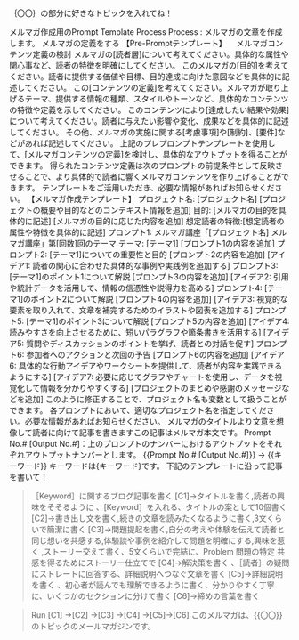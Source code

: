 ｛〇〇｝の部分に好きなトピックを入れてね！

メルマガ作成用のPrompt Template
Process
Process : メルマガの文章を作成します。
メルマガの定義をする
【Pre-Promptテンプレート】 
　メルマガコンテンツ定義の検討 
メルマガの[読者層]について考えてください。具体的な属性や関心事など、読者の特徴を明確にしてください。
このメルマガの[目的]を考えてください。読者に提供する価値や目標、目的達成に向けた意図などを具体的に記述してください。
この[コンテンツの定義]を考えてください。メルマガが取り上げるテーマ、提供する情報の種類、スタイルやトーンなど、具体的なコンテンツの特徴や定義を示してください。
このコンテンツにより[達成したい結果や効果]について考えてください。読者に与えたい影響や変化、成果などを具体的に記述してください。
その他、メルマガの実施に関する[考慮事項]や[制約]、[要件]などがあれば記述してください。
上記のプレプロンプトテンプレートを使用して、[メルマガコンテンツの定義]を検討し、具体的なアウトプットを得ることができます。
得られたコンテンツ定義は次のプロンプトの前提条件として反映させることで、より具体的で読者に響くメルマガコンテンツを作り上げることができます。 
テンプレートをご活用いただき、必要な情報があればお知らせください。
【メルマガ作成テンプレート】 
プロジェクト名: [プロジェクト名] 
[プロジェクトの概要や目的などのコンテキスト情報を追加] 
目的: 
[メルマガの目的を具体的に記述]
[メルマガの目的に応じた内容を追加]
想定読者の特徴:[想定読者の属性や特徴を具体的に記述]
プロンプト1: メルマガ講座「[プロジェクト名] メルマガ講座」第[回数]回のテーマ
テーマ: [テーマ1]
[プロンプト1の内容を追加]
プロンプト2: [テーマ1]についての重要性と目的
[プロンプト2の内容を追加]
[アイデア1: 読者の関心に合わせた具体的な事例や実践例を追加する]
プロンプト3: [テーマ1]のポイント1について解説
[プロンプト3の内容を追加]
[アイデア2: 引用や統計データを活用して、情報の信憑性や説得力を高める]
プロンプト4: [テーマ1]のポイント2について解説
[プロンプト4の内容を追加]
[アイデア3: 視覚的な要素を取り入れて、文章を補完するためのイラストや図表を追加する]
プロンプト5: [テーマ1]のポイント3について解説
[プロンプト5の内容を追加]
[アイデア4: 読みやすさを向上させるために、短いパラグラフや箇条書きを活用する]
[アイデア5: 質問やディスカッションのポイントを挙げ、読者との対話を促す]
プロンプト6: 参加者へのアクションと次回の予告
[プロンプト6の内容を追加]
[アイデア6: 具体的な行動アイデアやワークシートを提供して、読者が内容を実践できるようにする]
[アイデア7: 必要に応じてグラフやチャートを使用し、データを視覚化して情報を分かりやすくする]
[プロジェクトのまとめや感謝のメッセージなどを追加] このように修正することで、プロジェクト名も変数として扱うことができます。
各プロンプトにおいて、適切なプロジェクト名を指定してください。必要な情報があればお知らせください。
メルマガのタイトルより文意を想像して読者に向けて記事を書きますこの記事はメルマガ本文です。
Prompt No.# [Output No.#]：上のプロンプトのナンバーにおけるアウトプットをそれぞれアウトプットナンバーとします。
{{Prompt No.# [Output No.#]}} -> {{キーワード}}
キーワードは{キーワード}です。
下記のテンプレートに沿って記事を書いて！
>［Keyword］に関するブログ記事を書く
[C1]→タイトルを書く,読者の興味をそそるように 、[Keyword］を入れる、タイトルの案として10個書く
[C2]→書き出し文を書く,続きの文章を読みたくなるように書く,3文くらいで簡潔に書く
[C3]→問題提起を書く,自分の考えや体験を伝えて読者と同じ想いを共感する,体験談や事例を紹介して問題を明確にする,興味を惹く ,ストーリー交えて書く、5文くらいで完結に、Problem 問題の特定 共感を得るためにストーリー仕立てで
[C4]→解決策を書く 、［読者］の疑問にストレートに回答する、詳細説明へつなぐ文章を書く
[C5]→詳細説明を書く 、初心者が読んでも理解できるように書く、分かりやすく丁寧に、いくつかのセクションに分けて書く
[C6]→締めの言葉を書く 

>Run [C1] →[C2] →[C3] →[C4] →[C5]→[C6]
このメルマガは、{{〇〇}}のトピックのメールマガジンです。
